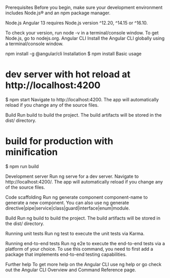 Prerequisites
Before you begin, make sure your development environment includes Node.js® and an npm package manager.

Node.js
Angular 13 requires Node.js version ^12.20, ^14.15 or ^16.10.

To check your version, run node -v in a terminal/console window.
To get Node.js, go to nodejs.org.
Angular CLI
Install the Angular CLI globally using a terminal/console window.

npm install -g @angular/cli
Installation
$ npm install
Basic usage
# dev server with hot reload at http://localhost:4200
$ npm start
Navigate to http://localhost:4200. The app will automatically reload if you change any of the source files.

Build
Run build to build the project. The build artifacts will be stored in the dist/ directory.

# build for production with minification
$ npm run build


Development server
Run ng serve for a dev server. Navigate to http://localhost:4200/. The app will automatically reload if you change any of the source files.

Code scaffolding
Run ng generate component component-name to generate a new component. You can also use ng generate directive|pipe|service|class|guard|interface|enum|module.

Build
Run ng build to build the project. The build artifacts will be stored in the dist/ directory.

Running unit tests
Run ng test to execute the unit tests via Karma.

Running end-to-end tests
Run ng e2e to execute the end-to-end tests via a platform of your choice. To use this command, you need to first add a package that implements end-to-end testing capabilities.

Further help
To get more help on the Angular CLI use ng help or go check out the Angular CLI Overview and Command Reference page.
